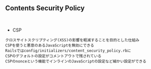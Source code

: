 ## Contents Security Policy  
<br>

- CSP  
```
クロスサイトスクリプティング(XSS)の影響を軽減することを目的とした仕組み
CSPを使うと悪意のあるJavaScriptを無効にできる
Railsではconfig/initializers/content_security_policy.rbに
CSPのデフォルトの設定がコメントアウトで残されている
CSPのnonceという機能でインラインのJavaScriptの設定など細かい設定ができる
```